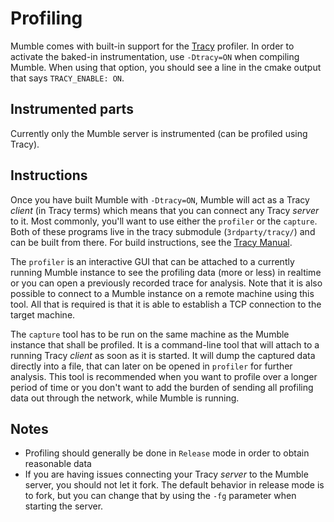 # Profiling

Mumble comes with built-in support for the [Tracy](https://github.com/wolfpld/tracy) profiler. In order to activate the baked-in instrumentation, use
`-Dtracy=ON` when compiling Mumble. When using that option, you should see a line in the cmake output that says `TRACY_ENABLE: ON`.


## Instrumented parts

Currently only the Mumble server is instrumented (can be profiled using Tracy).


## Instructions

Once you have built Mumble with `-Dtracy=ON`, Mumble will act as a Tracy _client_ (in Tracy terms) which means that you can connect any Tracy _server_
to it. Most commonly, you'll want to use either the `profiler` or the `capture`. Both of these programs live in the tracy submodule
(`3rdparty/tracy/`) and can be built from there. For build instructions, see the
[Tracy Manual](https://github.com/wolfpld/tracy/releases/latest/download/tracy.pdf).

The `profiler` is an interactive GUI that can be attached to a currently running Mumble instance to see the profiling data (more or less) in realtime
or you can open a previously recorded trace for analysis. Note that it is also possible to connect to a Mumble instance on a remote machine using this
tool. All that is required is that it is able to establish a TCP connection to the target machine.

The `capture` tool has to be run on the same machine as the Mumble instance that shall be profiled. It is a command-line tool that will attach to a
running Tracy _client_ as soon as it is started. It will dump the captured data directly into a file, that can later on be opened in `profiler` for
further analysis. This tool is recommended when you want to profile over a longer period of time or you don't want to add the burden of sending all
profiling data out through the network, while Mumble is running.


## Notes

- Profiling should generally be done in `Release` mode in order to obtain reasonable data
- If you are having issues connecting your Tracy _server_ to the Mumble server, you should not let it fork. The default behavior in release
  mode is to fork, but you can change that by using the `-fg` parameter when starting the server.
